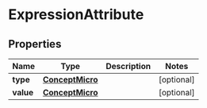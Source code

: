 
# ExpressionAttribute

## Properties
Name | Type | Description | Notes
------------ | ------------- | ------------- | -------------
**type** | [**ConceptMicro**](ConceptMicro.md) |  |  [optional]
**value** | [**ConceptMicro**](ConceptMicro.md) |  |  [optional]



